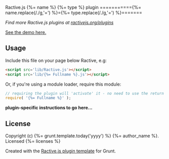 Ractive.js {%= name %} {%= type %} plugin
==========={%= name.replace(/./g,'=') %}={%= type.replace(/./g,'=') %}=======

*Find more Ractive.js plugins at [ractivejs.org/plugins](http://ractivejs.org/plugins)*

[See the demo here.](TODO)

Usage
-----

Include this file on your page below Ractive, e.g:

```html
<script src='lib/Ractive.js'></script>
<script src='lib/{%= Fullname %}.js'></script>
```

Or, if you're using a module loader, require this module:

```js
// requiring the plugin will 'activate' it - no need to use the return value
require( '{%= Fullname %}' );
```

**plugin-specific instructions to go here...**



License
-------

Copyright (c) {%= grunt.template.today('yyyy') %} {%= author_name %}. Licensed {%= licenses %}

Created with the [Ractive.js plugin template](https://github.com/RactiveJS/Plugin-template) for Grunt.